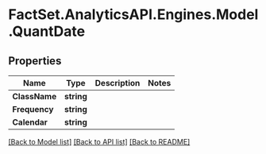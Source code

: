 # FactSet.AnalyticsAPI.Engines.Model.QuantDate

## Properties

Name | Type | Description | Notes
------------ | ------------- | ------------- | -------------
**ClassName** | **string** |  | 
**Frequency** | **string** |  | 
**Calendar** | **string** |  | 

[[Back to Model list]](../README.md#documentation-for-models) [[Back to API list]](../README.md#documentation-for-api-endpoints) [[Back to README]](../README.md)

